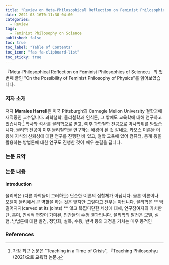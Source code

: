 ```yaml
---
title: "Review on Meta-Philosophical Reflection on Feminist Philosophies of Science 2"
date: 2021-03-16T0:11:30-04:00
categories:
  - Review
tags:
  - Feminist Philosophy on Science
published: false
toc: true
toc_label: "Table of Contents"
toc_icon: "fas fa-clipboard-list"
toc_sticky: true
---
```


『Meta-Philosophical Reflection on Feminist Philosophies of Science』 의 첫번째 글인 "On the Possibility of Feminist Philosophy of Physics"를 읽어보았습니다. 

### 저자 소개

저자 **Maralee Harrell**은 미국 Pittsburgh의 Carnegie Mellon University 철학과에 재직중인 교수입니다. 과학철학, 물리철학과 인식론, 그 밖에도 교육학에 대해 연구하고 있습니다.[^1]
학사와 석사를 물리학으로 받고, 이후 과학철학 전공으로 박사학위를 받았습니다. 물리학 전공이 이후 물리철학을 연구하는 배경이 된 것 같네요. 카오스 이론을 이용해 지식의 신뢰성에 대한 연구를 진행한 바 있고, 철학 교육에 있어 컴퓨터, 통계 등을 활용하는 방법론에 대한 연구도 진행한 것이 매우 눈길을 끕니다.

[^1]: 가장 최근 논문은 "Teaching in a Time of Crisis", 『Teaching Philosophy』 (2021)으로 교육학 논문.


### 논문 요약


### 논문 내용

#### Introduction

물리학은 (다른 과학들이 그러하듯) 단순한 이론의 집합체가 아닙니다.
물론 이론이나 모델이 물리에서 큰 역할을 하는 것은 맞지만 그렇다고 전부는 아닙니다.
물리학은 ** 딱 떨어지지(carved at its joints) ** 않고 복잡다단한 세상에 대해, 연구참여자의 가치판단, 흥미, 인식적 편향이 가미된, 인간들의 수행 결과입니다.
물리학의 발전은 모델, 실험, 방법론에 대한 발견, 정당화, 설득, 수용, 반박 등의 과정을 거치는 매우 동적인 

### References


